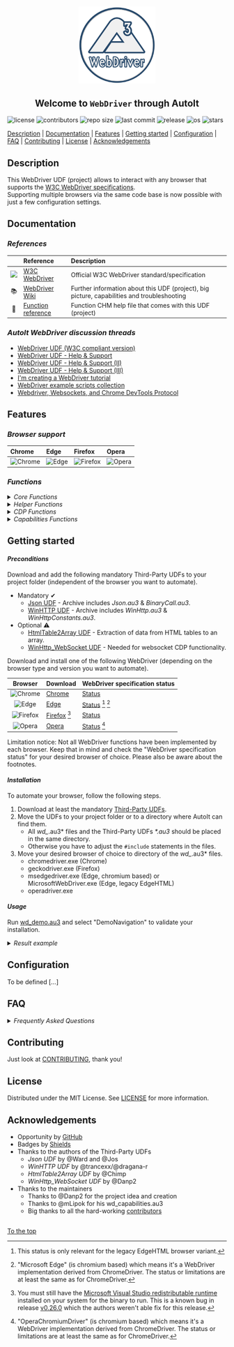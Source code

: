 #####

<p align="center">
    <img src="images/icon.png" width="176" />
    <h2 align="center">Welcome to <code>WebDriver</code> through AutoIt</h2>
</p>

![license](https://img.shields.io/badge/license-MIT-ff69b4.svg?style=flat-square&logo=spdx)
![contributors](https://img.shields.io/github/contributors/Danp2/WebDriver.svg?style=flat-square&logo=github)
![repo size](https://img.shields.io/github/repo-size/Danp2/WebDriver.svg?style=flat-square&logo=github)
![last commit](https://img.shields.io/github/last-commit/Danp2/WebDriver.svg?style=flat-square&logo=github)
![release](https://img.shields.io/github/release/Danp2/WebDriver.svg?style=flat-square&logo=github)
![os](https://img.shields.io/badge/os-windows-yellow.svg?style=flat-square&logo=windows)
![stars](https://img.shields.io/github/stars/danp2/webdriver?color=blueviolet&logo=reverbnation&logoColor=white&style=flat-square)

[Description](#description) | [Documentation](#documentation) | [Features](#features) | [Getting started](#getting-started) | [Configuration](#configuration) | [FAQ](#faq) | [Contributing](#contributing) | [License](#license) | [Acknowledgements](#acknowledgements)

## Description

This WebDriver UDF (project) allows to interact with any browser that supports the [W3C WebDriver specifications](https://www.w3.org/TR/webdriver/).<br>
Supporting multiple browsers via the same code base is now possible with just a few configuration settings.

## Documentation

### *References*

|                                                                                                                      | Reference                                                                          | Description                                                                                 |
| :---:                                                                                                                | :---                                                                               | :---                                                                                        |
| <img src="https://upload.wikimedia.org/wikipedia/commons/thumb/5/5e/W3C_icon.svg/212px-W3C_icon.svg.png" width="20"> | [W3C WebDriver](https://www.w3.org/TR/webdriver/)                                  | Official W3C WebDriver standard/specification                                               |
| 📚                                                                                                                   | [WebDriver Wiki](https://www.autoitscript.com/wiki/WebDriver)                      | Further information about this UDF (project), big picture, capabilities and troubleshooting |
| 📖                                                                                                                   | [Function reference](https://github.com/Danp2/WebDriver/blob/master/Webdriver.chm) | Function CHM help file that comes with this UDF (project)                                   |

### *AutoIt WebDriver discussion threads*

- [WebDriver UDF (W3C compliant version)](https://www.autoitscript.com/forum/topic/191990-webdriver-udf-w3c-compliant-version-01312022/)
- [WebDriver UDF - Help & Support](https://www.autoitscript.com/forum/topic/192730-webdriver-udf-help-support/)
- [WebDriver UDF - Help & Support (II)](https://www.autoitscript.com/forum/topic/201106-webdriver-udf-help-support-ii/)
- [WebDriver UDF - Help & Support (III)](https://www.autoitscript.com/forum/topic/205553-webdriver-udf-help-support-iii/)
- [I'm creating a WebDriver tutorial](https://www.autoitscript.com/forum/topic/201283-im-creating-a-webdriver-tutorial)
- [WebDriver example scripts collection](https://www.autoitscript.com/forum/topic/201537-webdriver-example-scripts-collection/)
- [Webdriver, Websockets, and Chrome DevTools Protocol ](https://www.autoitscript.com/forum/topic/201537-webdriver-example-scripts-collection/)

## Features

### *Browser support*

| Chrome                                                                                            | Edge                                                                                        | Firefox                                                                                              | Opera                                                                                          |
| :---                                                                                              | :---                                                                                        | :---                                                                                                 | :---                                                                                           |
| ![Chrome](https://raw.githubusercontent.com/alrra/browser-logos/main/src/chrome/chrome_48x48.png) | ![Edge](https://raw.githubusercontent.com/alrra/browser-logos/main/src/edge/edge_48x48.png) | ![Firefox](https://raw.githubusercontent.com/alrra/browser-logos/main/src/firefox/firefox_48x48.png) | ![Opera](https://raw.githubusercontent.com/alrra/browser-logos/main/src/opera/opera_48x48.png) |


### *Functions*

<details>
<summary><i>Core Functions</i></summary>
<p>

| Name              | Description                                               |
| :---              | :---                                                      |
| _WD_CreateSession | Request new session from web driver.                      |
| _WD_DeleteSession | Delete existing session.                                  |
| _WD_Status        | Get current web driver state.                             |
| _WD_GetSession    | Get details on existing session.                          |
| _WD_Timeouts      | Set or retrieve the session timeout parameters.           |
| _WD_Navigate      | Navigate to the designated URL.                           |
| _WD_Action        | Perform various interactions with the web driver session. |
| _WD_Window        | Perform interactions related to the current window.       |
| _WD_FindElement   | Find element(s) by designated strategy.                   |
| _WD_ElementAction | Perform action on desginated element.                     |
| _WD_ExecuteScript | Execute Javascipt commands.                               |
| _WD_Alert         | Respond to user prompt.                                   |
| _WD_GetSource     | Get page source.                                          |
| _WD_Cookies       | Gets, sets, or deletes the session's cookies.             |
| _WD_Option        | Sets and get options for the web driver UDF.              |
| _WD_Startup       | Launch the designated web driver console app.             |
| _WD_Shutdown      | Kill the web driver console app.                          |

<p>
</details>

<details>
<summary><i>Helper Functions</i></summary>
<p>

| Name                    | Description                                                                |
| :---                    | :---                                                                       |
| _WD_NewTab              | Create new tab in current browser session.                                 |
| _WD_Attach              | Attach to existing browser tab.                                            |
| _WD_LinkClickByText     | Simulate a mouse click on a link with text matching the provided string.   |
| _WD_WaitElement         | Wait for an element in the current tab before returning.                   |
| _WD_GetMouseElement     | Retrieves reference to element below mouse pointer.                        |
| _WD_GetElementFromPoint | Retrieves reference to element at specified point.                         |
| _WD_LastHTTPResult      | Return the result of the last WinHTTP request.                             |
| _WD_GetFrameCount       | Returns the number of frames/iframes in the current document context.      |
| _WD_IsWindowTop         | Returns a boolean of the session being at the top level, or in a frame(s). |
| _WD_FrameEnter          | Enter the specified frame.                                                 |
| _WD_FrameLeave          | Leave the current frame, to its parent.                                    |
| _WD_HighlightElement    | Highlights the specified element.                                          |
| _WD_HighlightElements   | Highlights the specified elements.                                         |
| _WD_LoadWait            | Wait for a browser page load to complete before returning.                 |
| _WD_Screenshot          | Takes a screenshot of the Window or Element.                               |
| _WD_PrintToPDF          | Print the current tab in paginated PDF format.                             |
| _WD_jQuerify            | Inject jQuery library into current session.                                |
| _WD_ElementOptionSelect | Find and click on an option from a Select element.                         |
| _WD_ElementSelectAction | Perform action on desginated Select element.                               |
| _WD_ConsoleVisible      | Control visibility of the webdriver console app.                           |
| _WD_GetShadowRoot       | Retrieves the shadow root of an element.                                   |
| _WD_SelectFiles         | Select files for uploading to a website.                                   |
| _WD_IsLatestRelease     | Compares local UDF version to latest release on Github.                    |
| _WD_UpdateDriver        | Replace web driver with newer version, if available.                       |
| _WD_GetBrowserVersion   | Get version number of specified browser.                                   |
| _WD_GetWebDriverVersion | Get version number of specifed webdriver.                                  |
| _WD_DownloadFile        | Download file and save to disk.                                            |
| _WD_SetTimeouts         | User friendly function to set webdriver session timeouts.                  |
| _WD_GetElementById      | Locate element by id.                                                      |
| _WD_GetElementByName    | Locate element by name.                                                    |
| _WD_SetElementValue     | Set value of designated element.                                           |
| _WD_ElementActionEx     | Perform advanced action on desginated element.                             |
| _WD_GetTable            | Return all elements of a table.                                            |
| _WD_IsFullScreen        | Return a boolean indicating if the session is in full screen mode.         |
| _WD_CheckContext        | Check if browser context is still valid.                                   |
| _WD_JsonActionKey       | Formats keyboard "action" strings for use in _WD_Action                    |
| _WD_JsonActionPointer   | Formats pointer "action" strings for use in _WD_Action                     |
| _WD_JsonActionPause     | Formats pause "action" strings for use in _WD_Action                       |

<p>
</details>

<details>
<summary><i>CDP Functions</i></summary>
<p>

| Name                  | Description                                     |
| :---                  | :---                                            |
| _WD_CDPExecuteCommand | Execute CDP command.                            |
| _WD_CDPGetSettings    | Retrieve CDP related settings from the browser. |

<p>
</details>

<details>
<summary><i>Capabilities Functions</i></summary>
<p>

| Name                    | Description                      |
| :---                    | :---                             |
| _WD_CapabilitiesStartup | Start new Capabilities build     |
| _WD_CapabilitiesAdd     | Add capablitities to JSON string |
| _WD_CapabilitiesGet     | Get the JSON string              |
| _WD_CapabilitiesDump    | Dump to console                  |
| _WD_CapabilitiesDisplay | Display the current content      |

<p>
</details>

## Getting started

#### *Preconditions*

Download and add the following mandatory Third-Party UDFs to your project folder (independent of the browser you want to automate).

- Mandatory ✔
  - [Json UDF](https://www.autoitscript.com/forum/topic/148114-a-non-strict-json-udf-jsmn) - Archive includes *Json.au3* & *BinaryCall.au3*.
  - [WinHTTP UDF](https://github.com/dragana-r/autoit-winhttp/releases/latest) - Archive includes *WinHttp.au3* & *WinHttpConstants.au3*.
- Optional ⚠
  - [HtmlTable2Array UDF](https://www.autoitscript.com/forum/topic/167679-read-data-from-html-tables-from-raw-html-source/) - Extraction of data from HTML tables to an array.
  - [WinHttp_WebSocket UDF](https://github.com/Danp2/autoit-websocket) - Needed for websocket CDP functionality.

Download and install one of the following WebDriver (depending on the browser type and version you want to automate).

| Browser                                                                                              | Download                                                                      | WebDriver specification status                                                                                        |
| :---:                                                                                                | :---                                                                          | :---                                                                                                                  |
| ![Chrome](https://raw.githubusercontent.com/alrra/browser-logos/main/src/chrome/chrome_16x16.png)    | [Chrome](https://sites.google.com/chromium.org/driver/downloads)              | [Status](https://chromium.googlesource.com/chromium/src/+/master/docs/chromedriver_status.md)                         |
| ![Edge](https://raw.githubusercontent.com/alrra/browser-logos/main/src/edge/edge_16x16.png)          | [Edge](https://developer.microsoft.com/en-us/microsoft-edge/tools/webdriver/) | [Status](https://docs.microsoft.com/en-us/archive/microsoft-edge/legacy/developer/webdriver/#w3c-webdriver) [^1] [^2] |
| ![Firefox](https://raw.githubusercontent.com/alrra/browser-logos/main/src/firefox/firefox_16x16.png) | [Firefox](https://github.com/mozilla/geckodriver/releases/latest) [^3]        | [Status](https://developer.mozilla.org/en-US/docs/Web/WebDriver#specifications)                                       |
| ![Opera](https://raw.githubusercontent.com/alrra/browser-logos/main/src/opera/opera_16x16.png)       | [Opera](https://github.com/operasoftware/operachromiumdriver/releases/latest) | [Status](https://w3c.github.io/webdriver/) [^4]                                                                       |

Limitation notice: Not all WebDriver functions have been implemented by each browser. Keep that in mind and check the "WebDriver specification status" for your desired browser of choice. Please also be aware about the footnotes.

[^1]: This status is only relevant for the legacy EdgeHTML browser variant.
[^2]: "Microsoft Edge" (is chromium based) which means it's a WebDriver implementation derived from ChromeDriver. The status or limitations are at least the same as for ChromeDriver.
[^3]: You must still have the [Microsoft Visual Studio redistributable runtime](https://support.microsoft.com/en-us/help/2977003/the-latest-supported-visual-c-downloads) installed on your system for the binary to run. This is a known bug in release [v0.26.0](https://github.com/mozilla/geckodriver/releases/tag/v0.26.0) which the authors weren't able fix for this release.
[^4]: "OperaChromiumDriver" (is chromium based) which means it's a WebDriver implementation derived from ChromeDriver. The status or limitations are at least the same as for ChromeDriver.

#### *Installation*

To automate your browser, follow the following steps.

1. Download at least the mandatory [Third-Party UDFs](#preconditions).
2. Move the UDFs to your project folder or to a directory where AutoIt can find them.
    - All *wd_*.au3* files and the Third-Party UDFs *\*.au3* should be placed in the same directory.
    - Otherwise you have to adjust the `#include` statements in the files.
3. Move your desired browser of choice to directory of the *wd_*.au3* files.
    - chromedriver.exe (Chrome)
    - geckodriver.exe (Firefox)
    - msedgedriver.exe (Edge, chromium based) or MicrosoftWebDriver.exe (Edge, legacy EdgeHTML)
    - operadriver.exe

#### *Usage*

Run [wd_demo.au3](https://github.com/Danp2/WebDriver/blob/master/wd_demo.au3) and select "DemoNavigation" to validate your installation.

<details>
<summary><i>Result example</i></summary>

In case you use Firefox, the result should look similar to this:

```
1577745813519   geckodriver     DEBUG   Listening on 127.0.0.1:4444
1577745813744   webdriver::server       DEBUG   -> POST /session {"capabilities": {"alwaysMatch": {"browserName": "firefox", "acceptInsecureCerts":true}}}
1577745813746   geckodriver::capabilities       DEBUG   Trying to read firefox version from ini files
1577745813747   geckodriver::capabilities       DEBUG   Found version 71.0
1577745813757   mozrunner::runner       INFO    Running command: "C:\\Program Files\\Mozilla Firefox\\firefox.exe" "-marionette" "-foreground" "-no-remote" "-profile" "C:\\ ...
1577745813783   geckodriver::marionette DEBUG   Waiting 60s to connect to browser on 127.0.0.1:55184
1577745817392   geckodriver::marionette DEBUG   Connection to Marionette established on 127.0.0.1:55184.
1577745817464   webdriver::server       DEBUG   <- 200 OK {"value":{"sessionId":"925641bf-6c5d-4fe2-a985-02de9b1c7c74","capabilities":"acceptInsecureCerts":true,"browserName":"firefox", ...
```

</details>

## Configuration

To be defined [...]

## FAQ

<details>
<summary><i>Frequently Asked Questions</i></summary><br>

  <details>
  <summary><code>1. How to connect to a running browser instance</code></summary><p>

  **Q:** How can I connect to a running browser instance?<br>
  **A:** That's described (for Firefox, but should work similar for other browsers) in this [post](https://www.autoitscript.com/forum/topic/201537-webdriver-example-scripts-collection/?tab=comments#comment-1495880).

  <br></p></details>

  <details>
  <summary><code>2. How to hide the webdriver console</code></summary><p>

  **Q:** How can I hide the webdriver console?<br>
  **A:** The console can be completely hidden from the start by adding the following line near the beginning of your script:

  ``` autoit
  $_WD_DEBUG = $_WD_DEBUG_None ; You could also use $_WD_DEBUG_Error
  ```

  You can also control the visibility of the console with the function _WD_ConsoleVisible.

  <br></p></details>

  <details>
  <summary><code>3. How to utilize an existing user profile</code></summary><p>

  **Q:** Can I use an existing user profile instead of the default behavior of using a new one?<br>
  **A:** This is controlled by your "capabilities" declaration, with each browser using a different method to implement. Here are some examples:

  *Chrome*

  ``` autoit
  $sDesiredCapabilities = '{"capabilities": {"alwaysMatch": {"goog:chromeOptions": {"w3c": true, "args":["--user-data-dir=C:\\Users\\' & @UserName & '\\AppData\\Local\\Google\\Chrome\\User Data\\", "--profile-directory=Default"]}}}}'
  ```

  *MS Edge*

  ``` autoit
  $sDesiredCapabilities = '{"capabilities": {"alwaysMatch": {"ms:edgeOptions": {"args": ["user-data-dir=C:\\Users\\' & @UserName & '\\AppData\\Local\\Microsoft\\Edge\\User Data\\", "profile-directory=Default"]}}}}'
  ```

  *Firefox*

  ``` autoit
  $sDesiredCapabilities = '{"capabilities":{"alwaysMatch": {"moz:firefoxOptions": {"args": ["-profile", "' & GetDefaultFFProfile() & '"],"log": {"level": "trace"}}}}}'

  Func GetDefaultFFProfile()
    Local $sDefault, $sProfilePath = ''

    Local $sProfilesPath = StringReplace(@AppDataDir, '\', '/') & "/Mozilla/Firefox/"
    Local $sFilename = $sProfilesPath & "profiles.ini"
    Local $aSections = IniReadSectionNames ($sFilename)

    If Not @error Then
      For $i = 1 To $aSections[0]
        $sDefault = IniRead($sFilename, $aSections[$i], 'Default', '0')

        If $sDefault = '1' Then
          $sProfilePath = $sProfilesPath & IniRead($sFilename, $aSections[$i], "Path", "")
          ExitLoop
        EndIf
      Next
    EndIf

    Return $sProfilePath
  EndFunc
  ```

  You will also likely need to specify the marionette port:

  ``` autoit
  _WD_Option('DriverParams', '--marionette-port 2828')
  ```

  <br></p></details>

  <details>
  <summary><code>4. How to specify location of browser executable</code></summary><p>

  **Q:** Is it possible to launch a browser installed in a non-standard location?<br>
  **A:** This is controlled by your "capabilities" declaration. Here are some examples:

  *Chrome*

  ``` autoit
  $sDesiredCapabilities = '{"capabilities": {"alwaysMatch": {"goog:chromeOptions": {"w3c": true, "binary":"C:\\Path\\To\\Alternate\\Browser\\chrome.exe" }}}}'
  ```

  *Firefox*

  ``` autoit
  $sDesiredCapabilities = '{"desiredCapabilities":{"javascriptEnabled":true,"nativeEvents":true,"acceptInsecureCerts":true,"moz:firefoxOptions":{"binary":"C:\\Path\\To\\Alternate\\Browser\\firefox.exe"}}}'
  ```

  *Alternate Firefox method:*

  ``` autoit
  _WD_Option('DriverParams', '--binary "C:\Program Files\Mozilla Firefox\firefox.exe" --log trace ')
  ```

  <br></p></details>

  <details>
  <summary><code>5. How to maximize the browser window</code></summary><p>

  **Q:** Is it possible to maximize the browser window?<br>
  **A:** Simply call the following function:

  ``` autoit
  _WD_Window($sSession, "Maximize")
  ```

  Make sure to call _WD_Window after the session has been created with _WD_CreateSession.

  <br></p></details>

  <details>
  <summary><code>6. How to specify location of WebDriver executable</code></summary><p>

  **Q:** Is it possible to launch the WebDriver executable from a specific location?<br>
  **A:** This is controlled by function "_WD_Option". Example:

  ``` autoit
  _WD_Option("Driver", "C:\local\WebDriver\WebDriver.exe")
  ```

  <br></p></details>

  <details>
  <summary><code>7. How to retrieve the values of a drop-down list</code></summary><p>

  **Q:** How to retrieve the values of a drop-down list ("\<Select\>" tag)?<br>
  **A:** Here's a simple way to do it:

  ``` autoit
  $sElement = _WD_FindElement($sSession, $_WD_LOCATOR_ByXPath, "//select[@name='placeholder']")
  $sText = _WD_ElementAction($sSession, $sElement, 'property', 'innerText')
  $aOptions = StringSplit ( $sText, @LF,  $STR_NOCOUNT)
  _ArrayDisplay($aOptions)
  ```

  'placeholder' is the name of the drop-down list.

  Or this can also be accomplished using the function _WD_ElementSelectAction:

  ``` autoit
  $sElement = _WD_FindElement($sSession, $_WD_LOCATOR_ByXPath, "//select[@name='placeholder']")
  $aOptions = _WD_ElementSelectAction ($sSession, $sElement, 'options')
  _ArrayDisplay($aOptions)
  ```

  <br></p></details>

  <details>
  <summary><code>8. How to run the browser in headless mode</code></summary><p>

  **Q:** How do I run the browser in "headless" mode?<br>
  **A:** This is controlled by the Capabilities string that is passed to _WD_CreateSession. Example:

  ``` autoit
  $sDesiredCapabilities = '{"capabilities": {"alwaysMatch": {"goog:chromeOptions": {"w3c": true, "args": ["--headless", "--allow-running-insecure-content"] }}}}'
  ```

  <br></p></details>

  <details>
  <summary><code>9. How to configure the UDF to call a user-defined Sleep function</code></summary><p>

  **Q:** How to configure the UDF to call a user-defined Sleep function, and interact with _WD_WaitElement() and _WD_LoadWait() to make the script more responsive? <br>
  **A:** Try to use _WD_Option("Sleep"), example:

  ``` autoit
  #include <ButtonConstants.au3>
  #include <GuiComboBoxEx.au3>
  #include <GUIConstantsEx.au3>
  #include <MsgBoxConstants.au3>
  #include <WindowsConstants.au3>
  #include "wd_helper.au3"

  Global $idAbortTest
  Global $WD_SESSION
  _Example()

  Func _Example()
      SetupChrome()

      ; Create a GUI with various controls.
      Local $hGUI = GUICreate("Example")
      Local $idTest = GUICtrlCreateButton("Test", 10, 370, 85, 25)
      $idAbortTest = GUICtrlCreateButton("Abort", 150, 370, 85, 25)

      ; Display the GUI.
      GUISetState(@SW_SHOW, $hGUI)

      ConsoleWrite("- TESTING" & @CRLF)

      Local $sFilePath = _WriteTestHtml()

      ; Loop until the user exits.
      While 1
          Switch GUIGetMsg()
              Case $idTest
                  _WD_Navigate($WD_SESSION, $sFilePath)
                  _WD_WaitElement($WD_SESSION, $_WD_LOCATOR_ByXPath, '//a[contains(text(),"TEST")]', 100, 30 * 1000) ; timeout = 50 seconds
                  ConsoleWrite("---> @error=" & @error & "  @extended=" & @extended & _
                          " : after _WD_WaitElement()" & @CRLF)

              Case $GUI_EVENT_CLOSE
                  ExitLoop

          EndSwitch
      WEnd

      ; Delete the previous GUI and all controls.
      GUIDelete($hGUI)

  EndFunc   ;==>_Example

  Func _My_Sleep($iDelay)
      Local $hTimer = TimerInit() ; Begin the timer and store the handle in a variable.
      Do
          Switch GUIGetMsg()
              Case $GUI_EVENT_CLOSE
                  ConsoleWrite("! USER EXIT" & @CRLF)
                  Exit
              Case $idAbortTest
                  Return SetError($_WD_ERROR_UserAbort)
          EndSwitch
      Until TimerDiff($hTimer) > $iDelay
  EndFunc   ;==>_My_Sleep

  Func _WriteTestHtml($sFilePath = @ScriptDir & "\TestFile.html")
      FileDelete($sFilePath)
      Local Const $sHtml = _
              "<html lang='en'>" & @CRLF & _
              "    <head>" & @CRLF & _
              "        <meta charset='utf-8'>" & @CRLF & _
              "        <title>TESTING</title>" & @CRLF & _
              "    </head>" & @CRLF & _
              "    <body>" & @CRLF & _
              "        <div id='MyLink'>Waiting</div>" & @CRLF & _
              "    </body>" & @CRLF & _
              "    <script type='text/javascript'>" & @CRLF & _
              "    setTimeout(function()" & @CRLF & _
              "    {" & @CRLF & _
              "        // Delayed code in here" & @CRLF & _
              "        document.getElementById('MyLink').innerHTML='<a>TESTING</a>';" & @CRLF & _
              "    }, 20000); // 20000 = 20 seconds" & @CRLF & _
              "    </script>" & @CRLF & _
              "</html>"
      FileWrite($sFilePath, $sHtml)
      Return "file:///" & StringReplace($sFilePath, "\", "/")
  EndFunc   ;==>_WriteTestHtml

  Func SetupChrome()
      _WD_Startup()
      _WD_Option('Driver', 'chromedriver.exe')
      _WD_Option('Port', 9515)
      _WD_Option('HTTPTimeouts', True)
      _WD_Option('DefaultTimeout', 40001)
      _WD_Option('DriverParams', '--verbose --log-path="' & @ScriptDir & '\chrome.log"')
      _WD_Option("Sleep", _My_Sleep)

      Local $sCapabilities = '{"capabilities": {"alwaysMatch": {"goog:chromeOptions": {"w3c": true, "excludeSwitches": [ "enable-automation"]}}}}'
      $WD_SESSION = _WD_CreateSession($sCapabilities)
      _WD_Timeouts($WD_SESSION, 40002)
  EndFunc   ;==>SetupChrome
  ```

  <br></p></details>

  <details>
  <summary><code>10. How to keep my WebDriver environment up-to-date</code></summary><p>

  **Q:** How can I keep my WebDriver environment up-to-date?<br>
  **A:** You have to check the following components:

  *WebDriver UDF:* Function _WD_IsLatestRelease compares local UDF version to latest release on Github. Returns True if the local UDF version is the latest, otherwise False. If you need to update the UDF you have to download it manually.

  *WebDriver Exe:* Function _WD_UpdateDriver checks or updates the Web Driver with newer version, if available.

  *Browser:* Function _WD_GetBrowserVersion returns the version number of the specified browser. If you need to update the Browser you have to download and install it by hand.

  <br></p></details>

  <details>
  <summary><code>11. What is a Selector?</code></summary><p>

  **Q:** What are selectors?<br>
  **A:** ...

  **Q:** What kind of selector could be used with WebDriver UDF?<br>
  **A:** ...

  **Q:** Where I can find information about "XPath" usage?<br>
  **A:** ...

  **Q:** Where I can find information about "CSSSelector" usage?<br>
  **A:** ...

  **Q:** How I can check XPath and CSSSelector in browser?<br>
  **A:** ...

  **Q:** How I can improve my work with XPath- and CSS-Selectors?<br>
  **A:** Take a look for additionall tools like [ChroPath](https://autonomiq.io/deviq-chropath.html) or [SelectorsHub](https://selectorshub.com/).

  <br></p></details>

</details>

## Contributing

Just look at [CONTRIBUTING](https://github.com/Danp2/WebDriver/blob/master/docs/CONTRIBUTING.md), thank you!

## License

Distributed under the MIT License. See [LICENSE](https://github.com/Danp2/WebDriver/blob/master/LICENSE) for more information.

## Acknowledgements

- Opportunity by [GitHub](https://github.com)
- Badges by [Shields](https://shields.io)
- Thanks to the authors of the Third-Party UDFs
  - *Json UDF* by @Ward and @Jos
  - *WinHTTP UDF* by @trancexx/@dragana-r
  - *HtmlTable2Array UDF* by @Chimp
  - *WinHttp_WebSocket UDF* by @Danp2
- Thanks to the maintainers
  - Thanks to @Danp2 for the project idea and creation
  - Thanks to @mLipok for his wd_capabilities.au3
  - Big thanks to all the hard-working [contributors](https://github.com/Danp2/WebDriver/graphs/contributors)

##

[To the top](#)
